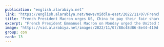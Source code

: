 ```yaml
---
publication: "english.alarabiya.net"
link: "https://english.alarabiya.net/News/middle-east/2022/11/07/French-President-Macron-urges-US-China-to-pay-their-fair-share-on-climate-"
title: "French President Macron urges US, China to pay their fair share on climate  "
excerpt: "French President Emmanuel Macron on Monday urged the United States, China and other non-European rich nations ahead of COP27 talks to pay their fair share"
image: "https://vid.alarabiya.net/images/2022/11/07/88c48d86-8e44-419d-b7ee-4830c7683ab5/88c48d86-8e44-419d-b7ee-4830c7683ab5_16x9_600x338.jpg"
group: con
rank: 13
---
```

